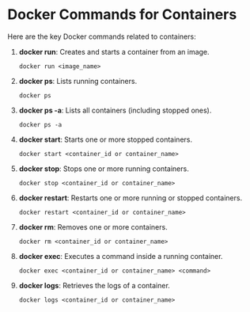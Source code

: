 
# Docker Commands for Containers

Here are the key Docker commands related to containers:

1. **docker run**: Creates and starts a container from an image.
   ```
   docker run <image_name>
   ```

2. **docker ps**: Lists running containers.
   ```
   docker ps
   ```

3. **docker ps -a**: Lists all containers (including stopped ones).
   ```
   docker ps -a
   ```

4. **docker start**: Starts one or more stopped containers.
   ```
   docker start <container_id or container_name>
   ```

5. **docker stop**: Stops one or more running containers.
   ```
   docker stop <container_id or container_name>
   ```

6. **docker restart**: Restarts one or more running or stopped containers.
   ```
   docker restart <container_id or container_name>
   ```

7. **docker rm**: Removes one or more containers.
   ```
   docker rm <container_id or container_name>
   ```

8. **docker exec**: Executes a command inside a running container.
   ```
   docker exec <container_id or container_name> <command>
   ```

9. **docker logs**: Retrieves the logs of a container.
   ```
   docker logs <container_id or container_name>
   ```
